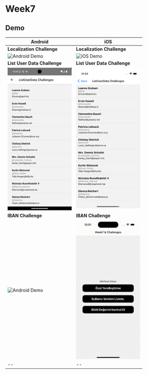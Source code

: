 # Week7

## Demo

| Android                                                                                     | iOS                                                                                     |
| ------------------------------------------------------------------------------------------- | --------------------------------------------------------------------------------------- |
| **Localization Challenge**                                                                  | **Localization Challenge**                                                              |
| <img src="./assets/demo/loacle_challenge_and.gif" alt="Android Demo" width="200" />         | <img src="./assets/demo/loacle_challenge_ios.gif" alt="iOS Demo" width="200" />         |
| **List User Data Challenge**                                                                | **List User Data Challenge**                                                            |
| <img src="./assets/demo/list_user_data_challenge_and.png" alt="Android Demo" width="200" /> | <img src="./assets/demo/list_user_data_challenge_ios.png" alt="iOS Demo" width="200" /> |
| **IBAN Challenge**                                                                          | **IBAN Challenge**                                                                      |
| <img src="./assets/demo/iban_challenge_and.gif" alt="Android Demo" width="200" />           | <img src="./assets/demo/iban_challenge_ios.gif" alt="iOS Demo" width="200" />           |
| --                                                                                          | --                                                                                      |
